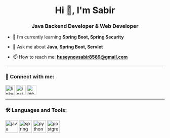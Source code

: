 <h1 align="center">Hi 👋, I'm Sabir</h1>
<h3 align="center">Java Backend Developer & Web Developer</h3>

- 🌱 I’m currently learning **Spring Boot, Spring Security**

- 💬 Ask me about **Java, Spring Boot, Servlet**

- 📫 How to reach me: **huseynovsabir8569@gmail.com**

---

### 🧩 Connect with me:
<p align="left">
  <a href="https://linkedin.com/in/sabir-huseynov-255b142a5/" target="blank"><img align="center" src="https://cdn.jsdelivr.net/gh/devicons/devicon/icons/linkedin/linkedin-original.svg" alt="linkedin" height="30" /></a>
  <a href="https://instagram.com/huseynovsabir01/" target="blank"><img align="center" src="https://cdn-icons-png.flaticon.com/512/174/174855.png" alt="instagram" height="30" /></a>
  <a href="https://hackerrank.com/profile/huseynovsabir851" target="blank"><img align="center" src="https://cdn-icons-png.flaticon.com/512/5968/5968885.png" alt="medium" height="30" /></a>
</p>

---

### 🛠️ Languages and Tools:
<p align="left">
  <img src="https://cdn.jsdelivr.net/gh/devicons/devicon/icons/java/java-original.svg" alt="java" width="40" height="40"/>
  <img src="https://cdn.jsdelivr.net/gh/devicons/devicon/icons/spring/spring-original.svg" alt="spring" width="40" height="40"/>
  <img src="https://cdn.jsdelivr.net/gh/devicons/devicon/icons/python/python-original.svg" alt="python" width="40" height="40"/>
  <img src="https://cdn.jsdelivr.net/gh/devicons/devicon/icons/postgresql/postgresql-original.svg" alt="postgres" width="40" height="40"/>
</p>

